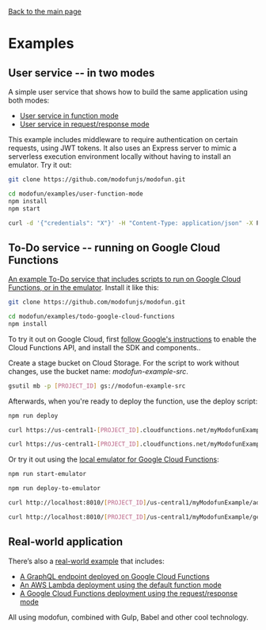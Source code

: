 [Back to the main page](/../../)

# Examples

## User service -- in two modes

A simple user service that shows how to build the same application using both modes:
* [User service in function mode](https://github.com/modofunjs/modofun/tree/master/examples/user-function-mode)
* [User service in request/response mode](https://github.com/modofunjs/modofun/tree/master/examples/user-reqres-mode)

This example includes middleware to require authentication on certain requests, using JWT tokens. It also uses an Express server to mimic a serverless execution environment locally without having to install an emulator. Try it out:

```bash
git clone https://github.com/modofunjs/modofun.git

cd modofun/examples/user-function-mode
npm install
npm start

curl -d '{"credentials": "X"}' -H "Content-Type: application/json" -X POST http://localhost:3000/authenticate
```

## To-Do service -- running on Google Cloud Functions

[An example To-Do service that includes scripts to run on Google Cloud Functions, or in the emulator](https://github.com/modofunjs/modofun/tree/master/examples/todo-google-cloud-functions). Install it like this:

```bash
git clone https://github.com/modofunjs/modofun.git

cd modofun/examples/todo-google-cloud-functions
npm install
```

To try it out on Google Cloud, first [follow Google's instructions](https://cloud.google.com/functions/docs/quickstart) to enable the Cloud Functions API, and install the SDK and components..

Create a stage bucket on Cloud Storage. For the script to work without changes, use the bucket name: _modofun-example-src_.

```bash
gsutil mb -p [PROJECT_ID] gs://modofun-example-src
```

Afterwards, when you're ready to deploy the function, use the deploy script:

```bash
npm run deploy

curl https://us-central1-[PROJECT_ID].cloudfunctions.net/myModofunExample/addTodo/joe?todo=Do+the+dishes

curl https://us-central1-[PROJECT_ID].cloudfunctions.net/myModofunExample/getTodos/joe
```

Or try it out using the [local emulator for Google Cloud Functions](https://cloud.google.com/functions/docs/emulator):

```bash
npm run start-emulator

npm run deploy-to-emulator

curl http://localhost:8010/[PROJECT_ID]/us-central1/myModofunExample/addTodo/joe?todo=Do+the+dishes

curl http://localhost:8010/[PROJECT_ID]/us-central1/myModofunExample/getTodos/joe
```

## Real-world application

There’s also a [real-world example](https://github.com/fptavares/record-scrobbler) that includes:
* [A GraphQL endpoint deployed on Google Cloud Functions](https://github.com/fptavares/record-scrobbler/tree/master/web-api)
* [An AWS Lambda deployment using the default function mode](https://github.com/fptavares/record-scrobbler/tree/master/discogs-service)
* [A Google Cloud Functions deployment using the request/response mode](https://github.com/fptavares/record-scrobbler/tree/master/lastfm-service)

All using modofun, combined with Gulp, Babel and other cool technology.
